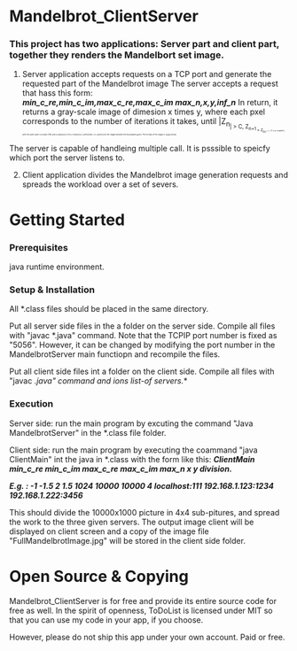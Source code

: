 # Mandelbrot_ClientServer

### This project has two applications:  Server part and client part, together they renders the Mandelbort set image.  
1.  Server application accepts requests on a TCP port and generate the requested part of the Mandelbrot image
The server accepts a request that hass this form:  
_**min_c_re,min_c_im,max_c_re,max_c_im max_n,x,y,inf_n**_
In return, it returns a gray-scale image of dimesion x times y, where each pxel corresponds to the number of iterations it takes, until |Z<sub>n<sub>| > C, Z<sub>n+1<sub> = Z<sub>n<sub><sup>2<sup> + c, (C is a complex), with the pixel value is modulo 256, and a maximum of inf_n iterations is performed.  c is varied over the image between the boundaries given.  The format of the image is in jpg format.

The server is capable of handleing multiple call.  It is psssible to speicfy which port the server listens to.

2.  Client application divides the Mandelbrot image generation requests and spreads the workload over a set of severs.

# Getting Started

### Prerequisites
java runtime environment.

### Setup & Installation
All *.class files should be placed in the same directory.

Put all server side files in the a folder on the server side. Compile all files with "javac *.java" command.  Note that the TCPIP port number is fixed as "5056".  However, it can be changed by modifying the port number in the MandelbrotServer main functiopn and recompile the files.

Put all client side files int a folder on the client side.  Compile all files with "javac *.java" command and ions list-of servers.**

### Execution 

Server side:  run the main program by excuting the command "Java MandelbrotServer" in the  *.class file folder.

Client side:  run the main program by executing the coammand "java ClientMain" int the java in *.class with the form like this:  _**ClientMain min_c_re min_c_im max_c_re max_c_im max_n x y division.**_

  _**E.g. :  -1 -1.5 2 1.5 1024 10000 10000 4 localhost:111 192.168.1.123:1234 192.168.1.222:3456**_

This should divide the 10000x1000 picture in 4x4 sub-pitures, and spread the work to the three given servers.  The output image client will be displayed on client screen and a copy of the image file "FullMandelbrotImage.jpg" will be stored in the client side folder.

# Open Source & Copying
Mandelbrot_ClientServer is for free and provide its entire source code for free as well. In the spirit of openness, ToDoList is licensed under MIT so that you can use my code in your app, if you choose.

However, please do not ship this app under your own account. Paid or free.

